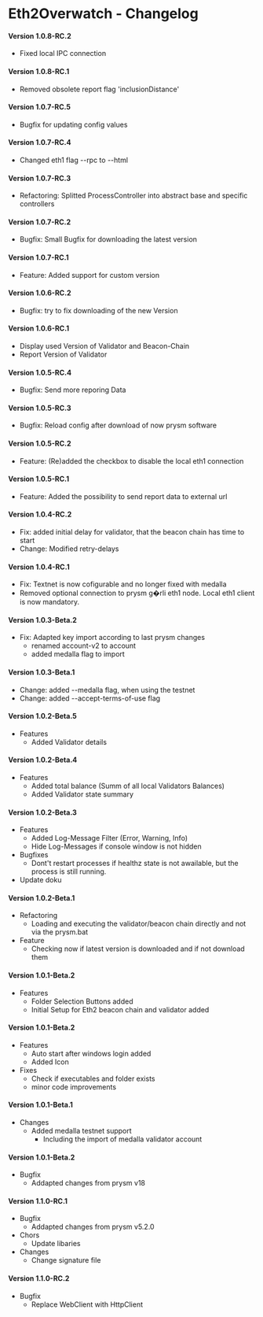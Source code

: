 # Eth2Overwatch - Changelog

#### Version 1.0.8-RC.2
+ Fixed local IPC connection 

#### Version 1.0.8-RC.1
+ Removed obsolete report flag 'inclusionDistance'

#### Version 1.0.7-RC.5
+ Bugfix for updating config values

#### Version 1.0.7-RC.4
+ Changed eth1 flag --rpc to --html

#### Version 1.0.7-RC.3
+ Refactoring: Splitted ProcessController into abstract base and specific controllers 

#### Version 1.0.7-RC.2
+ Bugfix: Small Bugfix for downloading the latest version

#### Version 1.0.7-RC.1
+ Feature: Added support for custom version

#### Version 1.0.6-RC.2
+ Bugfix: try to fix downloading of the new Version

#### Version 1.0.6-RC.1
+ Display used Version of Validator and Beacon-Chain
+ Report Version of Validator

#### Version 1.0.5-RC.4
+ Bugfix: Send more reporing Data

#### Version 1.0.5-RC.3
+ Bugfix: Reload config after download of now prysm software

#### Version 1.0.5-RC.2
+ Feature: (Re)added the checkbox to disable the local eth1 connection

#### Version 1.0.5-RC.1
+ Feature: Added the possibility to send report data to external url

#### Version 1.0.4-RC.2
+ Fix: added initial delay for validator, that the beacon chain has time to start
+ Change: Modified retry-delays

#### Version 1.0.4-RC.1
+ Fix: Textnet is now cofigurable and no longer fixed with medalla
+ Removed optional connection to prysm g�rli eth1 node. Local eth1 client is now mandatory.

#### Version 1.0.3-Beta.2
+ Fix: Adapted key import according to last prysm changes 
  + renamed account-v2 to account
  + added medalla flag to import

#### Version 1.0.3-Beta.1
+ Change: added --medalla flag, when using the testnet
+ Change: added --accept-terms-of-use flag

#### Version 1.0.2-Beta.5
+ Features
  + Added Validator details

#### Version 1.0.2-Beta.4
+ Features
  + Added total balance (Summ of all local Validators Balances)
  + Added Validator state summary

#### Version 1.0.2-Beta.3
+ Features  
  + Added Log-Message Filter (Error, Warning, Info)
  + Hide Log-Messages if console window is not hidden
+ Bugfixes
  + Dont't restart processes if healthz state is not awailable, but the process is still running.
+ Update doku

#### Version 1.0.2-Beta.1
+ Refactoring 
  + Loading and executing the validator/beacon chain directly and not via the prysm.bat
+ Feature
  + Checking now if latest version is downloaded and if not download them

#### Version 1.0.1-Beta.2
+ Features
  + Folder Selection Buttons added
  + Initial Setup for Eth2 beacon chain and validator added
#### Version 1.0.1-Beta.2
+ Features
    + Auto start after windows login added
    + Added Icon
+ Fixes
    + Check if executables and folder exists
    + minor code improvements
#### Version 1.0.1-Beta.1
+ Changes
  + Added medalla testnet support
    + Including the import of medalla validator account
#### Version 1.0.1-Beta.2
+ Bugfix
  + Addapted changes from prysm v18
#### Version 1.1.0-RC.1
+ Bugfix
  + Addapted changes from prysm v5.2.0
+ Chors
  + Update libaries
+ Changes
  + Change signature file
#### Version 1.1.0-RC.2
+ Bugfix
  + Replace WebClient with HttpClient
  